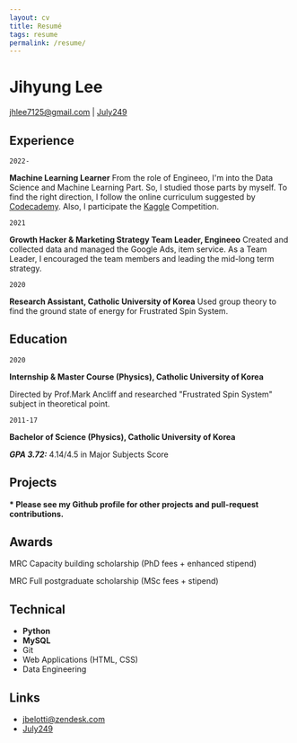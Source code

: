 ```yaml
---
layout: cv
title: Resumé
tags: resume
permalink: /resume/
---
```

# Jihyung Lee

<div id="webaddress">
<a href="jhlee7125@gmail.com">jhlee7125@gmail.com</a>
|
<i class="fa fa-github"></i> <a href="http://github.com/July249">July249</a>
</div>


## Experience

`2022-`

__Machine Learning Learner__ From the role of Engineeo, I'm into the Data Science and Machine Learning Part. So, I studied those parts by myself. To find the right direction, I follow the online curriculum suggested by <a href="https://www.codecademy.com/">Codecademy</a>. Also, I participate the <a href="https://www.kaggle.com/">Kaggle</a> Competition.

`2021`

__Growth Hacker & Marketing Strategy Team Leader, Engineeo__ Created and collected data and managed the Google Ads, item service. As a Team Leader, I encouraged the team members and leading the mid-long term strategy.

`2020`

__Research Assistant, Catholic University of Korea__ Used group theory to find the ground state of energy for Frustrated Spin System.


## Education

`2020`

__Internship & Master Course (Physics), Catholic University of Korea__

Directed by Prof.Mark Ancliff and researched "Frustrated Spin System" subject in theoretical point.

`2011-17`

__Bachelor of Science (Physics), Catholic University of Korea__

***GPA 3.72:***  4.14/4.5 in Major Subjects Score


## Projects

__* Please see my Github profile for other projects and pull-request contributions.__

## Awards

MRC Capacity building scholarship (PhD fees + enhanced stipend)

MRC Full postgraduate scholarship (MSc fees + stipend)

## Technical

* **Python**
* **MySQL**
* Git
* Web Applications (HTML, CSS)
* Data Engineering


## Links

* <i class="fa fa-envelope"></i> <a href="mailto:jbelotti@zendesk.com">jbelotti@zendesk.com</a><br />
* <i class="fa fa-github"></i> <a href="http://github.com/July249">July249</a><br />
<!-- ### Footer

Last updated: March 2021 -->
